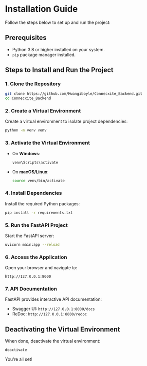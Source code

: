 # Installation Guide

Follow the steps below to set up and run the project:

## Prerequisites
- Python 3.8 or higher installed on your system.
- `pip` package manager installed.

## Steps to Install and Run the Project

### 1. Clone the Repository
```bash
git clone https://github.com/Mwangiboyle/Connecxite_Backend.git
cd Connecxite_Backend
```

### 2. Create a Virtual Environment
Create a virtual environment to isolate project dependencies:
```bash
python -m venv venv
```

### 3. Activate the Virtual Environment
- On **Windows**:
    ```bash
    venv\Scripts\activate
    ```
- On **macOS/Linux**:
    ```bash
    source venv/bin/activate
    ```

### 4. Install Dependencies
Install the required Python packages:
```bash
pip install -r requirements.txt
```

### 5. Run the FastAPI Project
Start the FastAPI server:
```bash
uvicorn main:app --reload
```

### 6. Access the Application
Open your browser and navigate to:
```
http://127.0.0.1:8000
```

### 7. API Documentation
FastAPI provides interactive API documentation:
- Swagger UI: `http://127.0.0.1:8000/docs`
- ReDoc: `http://127.0.0.1:8000/redoc`

## Deactivating the Virtual Environment
When done, deactivate the virtual environment:
```bash
deactivate
```

You're all set!